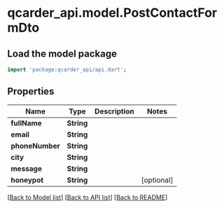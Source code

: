 # qcarder_api.model.PostContactFormDto

## Load the model package
```dart
import 'package:qcarder_api/api.dart';
```

## Properties
Name | Type | Description | Notes
------------ | ------------- | ------------- | -------------
**fullName** | **String** |  | 
**email** | **String** |  | 
**phoneNumber** | **String** |  | 
**city** | **String** |  | 
**message** | **String** |  | 
**honeypot** | **String** |  | [optional] 

[[Back to Model list]](../README.md#documentation-for-models) [[Back to API list]](../README.md#documentation-for-api-endpoints) [[Back to README]](../README.md)


